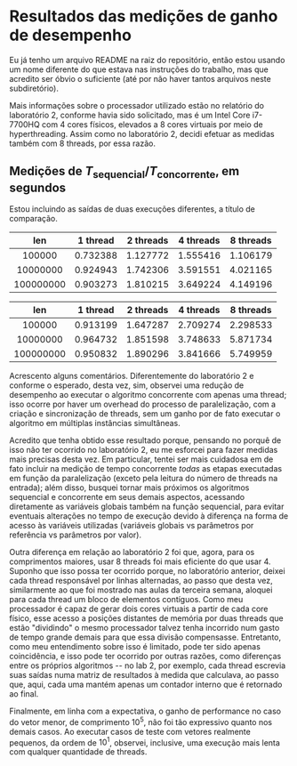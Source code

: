 # Resultados das medições de ganho de desempenho

Eu já tenho um arquivo README na raiz do repositório, então estou usando um nome diferente do que estava nas instruções do trabalho, mas que acredito ser óbvio o suficiente (até por não haver tantos arquivos neste subdiretório).

Mais informações sobre o processador utilizado estão no relatório do laboratório 2, conforme havia sido solicitado, mas é um Intel Core i7-7700HQ com 4 cores físicos, elevados a 8 cores virtuais por meio de hyperthreading. Assim como no laboratório 2, decidi efetuar as medidas também com 8 threads, por essa razão.

## Medições de ${T_{\text{sequencial}}}/{T_{\text{concorrente}}}$, em segundos

Estou incluindo as saídas de duas execuções diferentes, a título de comparação.

**len**|**1 thread**|**2 threads**|**4 threads**|**8 threads**
:-----:|:-----:|:-----:|:-----:|:-----:
100000|0.732388|1.127772|1.555416|1.106179
10000000|0.924943|1.742306|3.591551|4.021165
100000000|0.903273|1.810215|3.649224|4.149196

**len**|**1 thread**|**2 threads**|**4 threads**|**8 threads**
:-----:|:-----:|:-----:|:-----:|:-----:
100000|0.913199|1.647287|2.709274|2.298533
10000000|0.964732|1.851598|3.748633|5.871734
100000000|0.950832|1.890296|3.841666|5.749959

Acrescento alguns comentários. Diferentemente do laboratório 2 e conforme o esperado, desta vez, sim, observei uma redução de desempenho ao executar o algoritmo concorrente com apenas uma thread; isso ocorre por haver um overhead do processo de paralelização, com a criação e sincronização de threads, sem um ganho por de fato executar o algoritmo em múltiplas instâncias simultâneas.

Acredito que tenha obtido esse resultado porque, pensando no porquê de isso não ter ocorrido no laboratório 2, eu me esforcei para fazer medidas mais precisas desta vez. Em particular, tentei ser mais cuidadosa em de fato incluir na medição de tempo concorrente _todas_ as etapas executadas em função da paralelização (exceto pela leitura do número de threads na entrada); além disso, busquei tornar mais próximos os algoritmos sequencial e concorrente em seus demais aspectos, acessando diretamente as variáveis globais também na função sequencial, para evitar eventuais alterações no tempo de execução devido à diferença na forma de acesso às variáveis utilizadas (variáveis globais vs parâmetros por referência vs parâmetros por valor).

Outra diferença em relação ao laboratório 2 foi que, agora, para os comprimentos maiores, usar 8 threads foi mais eficiente do que usar 4. Suponho que isso possa ter ocorrido porque, no laboratório anterior, deixei cada thread responsável por linhas alternadas, ao passo que desta vez, similarmente ao que foi mostrado nas aulas da terceira semana, aloquei para cada thread um bloco de elementos contíguos. Como meu processador é capaz de gerar dois cores virtuais a partir de cada core físico, esse acesso a posições distantes de memória por duas threads que estão "dividindo" o mesmo processador talvez tenha incorrido num gasto de tempo grande demais para que essa divisão compensasse. Entretanto, como meu entendimento sobre isso é limitado, pode ter sido apenas coincidência, e isso pode ter ocorrido por outras razões, como diferenças entre os próprios algoritmos -- no lab 2, por exemplo, cada thread escrevia suas saídas numa matriz de resultados à medida que calculava, ao passo que, aqui, cada uma mantém apenas um contador interno que é retornado ao final.

Finalmente, em linha com a expectativa, o ganho de performance no caso do vetor menor, de comprimento $10^5$, não foi tão expressivo quanto nos demais casos. Ao executar casos de teste com vetores realmente pequenos, da ordem de $10^1$, observei, inclusive, uma execução mais lenta com qualquer quantidade de threads.